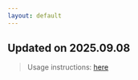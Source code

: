 ```yaml
---
layout: default
---
```


## Updated on 2025.09.08
> Usage instructions: [here](./docs/README.md#usage)


